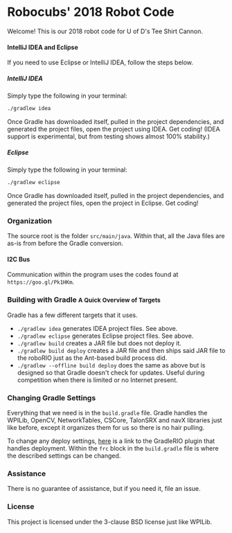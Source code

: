 # Robocubs' 2018 Robot Code
Welcome! This is our 2018 robot code for U of D's Tee Shirt Cannon.

#### IntelliJ IDEA and Eclipse
If you need to use Eclipse or IntelliJ IDEA, follow the steps below.

##### IntelliJ IDEA
Simply type the following in your terminal:

```bash
./gradlew idea
```

Once Gradle has downloaded itself, pulled in the project dependencies, and generated the project files, open the project using IDEA. Get coding! (IDEA support is experimental, but from testing shows almost 100% stability.)

##### Eclipse
Simply type the following in your terminal:

```bash
./gradlew eclipse
```

Once Gradle has downloaded itself, pulled in the project dependencies, and generated the project files, open the project in Eclipse. Get coding!

### Organization
The source root is the folder `src/main/java`. Within that, all the Java files are as-is from before the Gradle conversion.

#### I2C Bus
Communication within the program uses the codes found at `https://goo.gl/Pk1HKm`.

### Building with Gradle <small>A Quick Overview of Targets</small>
Gradle has a few different targets that it uses.

* `./gradlew idea` generates IDEA project files. See above.
* `./gradlew eclipse` generates Eclipse project files. See above.
* `./gradlew build` creates a JAR file but does not deploy it.
* `./gradlew build deploy` creates a JAR file and then ships said JAR file to the roboRIO just as the Ant-based build process did.
* `./gradlew --offline build deploy` does the same as above but is designed so that Gradle doesn't check for updates. Useful during competition when there is limited or no Internet present.

### Changing Gradle Settings
Everything that we need is in the `build.gradle` file. Gradle handles the WPILib, OpenCV, NetworkTables, CSCore, TalonSRX and navX libraries just like before, except it organizes them for us so there is no hair pulling.

To change any deploy settings, [here](https://github.com/Open-RIO/GradleRIO) is a link to the GradleRIO plugin that handles deployment. Within the `frc` block in the `build.gradle` file is where the described settings can be changed.

### Assistance
There is no guarantee of assistance, but if you need it, file an issue.

### License
This project is licensed under the 3-clause BSD license just like WPILib.

